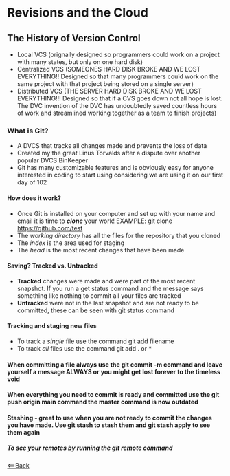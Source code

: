 # Revisions and the Cloud

## The History of Version Control
  - Local VCS (orignally designed so programmers could work on a project with many states, but only on one hard disk)
  - Centralized VCS (SOMEONES HARD DISK BROKE AND WE LOST EVERYTHING!! Designed so that many programmers could work on the same project with that project being stored on a single server)
  - Distributed VCS (THE SERVER HARD DISK BROKE AND WE LOST EVERYTHING!!! Designed so that if a CVS goes down not all hope is lost. The DVC invention of the DVC has undoubtedly saved countless hours of work and streamlined working together as a team to finish projects)
  
### What is Git?
  - A DVCS that tracks all changes made and prevents the loss of data
  - Created my the great Linus Torvalds after a dispute over another popular DVCS BinKeeper
  - Git has many customizable features and is obviously easy for anyone interested in coding to start using considering we are using it on our first day of 102
  
#### How does it work?
  - Once Git is installed on your computer and set up with your name and email it is time to ***clone*** your work! EXAMPLE: git clone https://github.com/test
  - The _working directory_ has all the files for the repository that you cloned
  - The _index_ is the area used for staging
  - The _head_ is the most recent changes that have been made

#### Saving? Tracked vs. Untracked
  - **Tracked** changes were made and were part of the most recent snapshot. If you run a get status command and the message says something like nothing to commit all your files are tracked
  - **Untracked** were not in the last snapshot and are not ready to be committed, these can be seen with git status command

#### Tracking and staging new files
  - To track a *single* file use the command git add filename
  - To track *all* files use the command git add . or *

#### When committing a file always use the git commit -m command and leave yourself a message ALWAYS or you might get lost forever to the timeless void

#### When everything you need to commit is ready and committed use the git push origin main command the master command is now outdated

#### Stashing - great to use when you are not ready to commit the changes you have made. Use git stash to stash them and git stash apply to see them again

##### To see your remotes by running the git remote command 

[<==Back](README.md)
